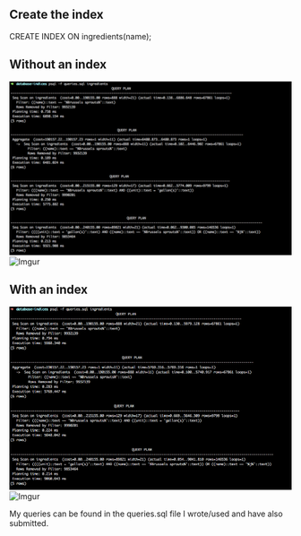 ## Create the index

CREATE INDEX ON ingredients(name);

## Without an index

![alt](Screen_Shot_b4_index.png)
![Imgur](http://i.imgur.com/BCqlslo.png)



## With an index

![alt](Screen_Shot_after_index.png)
![Imgur](http://i.imgur.com/GON702E.png)

My queries can be found in the queries.sql file I wrote/used and have also submitted.
